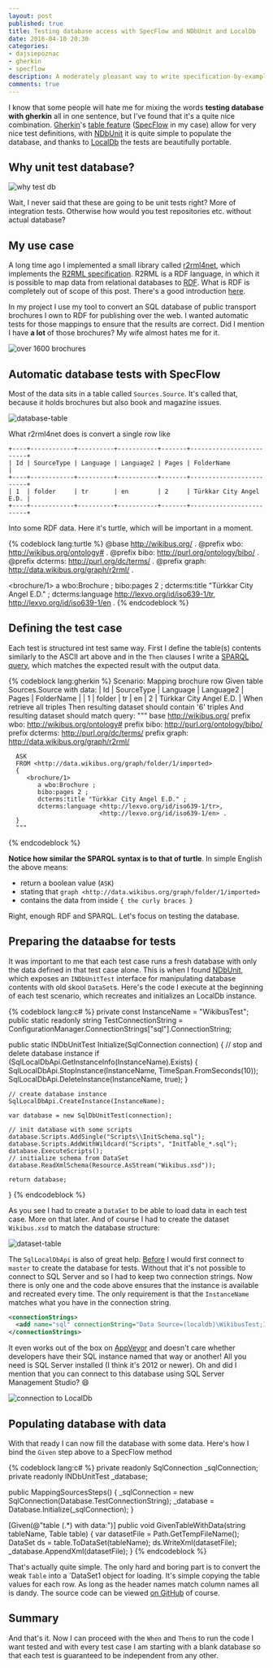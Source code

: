 ```yaml
---
layout: post
published: true
title: Testing database access with SpecFlow and NDbUnit and LocalDb
date: 2016-04-10 20:30
categories:
- dajsiepoznac
- gherkin
- specflow
description: A moderately pleasant way to write specification-by-example tests against a physical database
comments: true
---
```


I know that some people will hate me for mixing the words **testing database with gherkin** all in one sentence, but I've
found that it's a quite nice combination. [Gherkin][Gherkin]'s [table feature][gherkin-table] ([SpecFlow][SpecFlow] in my
case) allow for very nice test definitions, with [NDbUnit][NDbUnit] it is quite simple to populate the database, and
thanks to [LocalDb][LocalDb] the tests are beautifully portable.

<!--more-->

## Why unit test database?

![why test db](/uploads/2016/03/testing-db-wtf.jpg)

Wait, I never said that these are going to be unit tests right? More of integration tests. Otherwise how would you test
repositories etc. without actual database? 

## My use case

A long time ago I implemented a small library called [r2rml4net][r2rml4net], which implements the [R2RML specification][r2rml].
R2RML is a RDF language, in which it is possible to map data from relational databases to [RDF][rdf]. What is RDF is
completely out of scope of this post. There's a good introduction [here][rdf-intro].

In my project I use my tool to convert an SQL database of public transport brochures I own to RDF for publishing over
the web. I wanted automatic tests for those mappings to ensure that the results are correct. Did I mention I have **a
lot** of those brochures? My wife almost hates me for it.

![over 1600 brochures](/uploads/2016/03/over-1600.jpg)

## Automatic database tests with SpecFlow

Most of the data sits in a table called `Sources.Source`. It's called that, because it holds brochures but also book and
magazine issues.

![database-table](/uploads/2016/03/table-diagram.png)

What r2rml4net does is convert a single row like

    +----+------------+----------+-----------+-------+-------------------------+
    | Id | SourceType | Language | Language2 | Pages | FolderName              |
    +----+------------+----------+-----------+-------+-------------------------+
    | 1  | folder     | tr       | en        | 2     | Türkkar City Angel E.D. |
    +----+------------+----------+-----------+-------+-------------------------+

Into some RDF data. Here it's turtle, which will be important in a moment.

{% codeblock lang:turtle %}
@base <http://wikibus.org/> .
@prefix wbo: <http://wikibus.org/ontology#> .
@prefix bibo: <http://purl.org/ontology/bibo/> .
@prefix dcterms: <http://purl.org/dc/terms/> .
@prefix graph: <http://data.wikibus.org/graph/r2rml/> .

<brochure/1>
    a wbo:Brochure ;
    bibo:pages 2 ;
    dcterms:title "Türkkar City Angel E.D." ;
    dcterms:language <http://lexvo.org/id/iso639-1/tr>,
                     <http://lexvo.org/id/iso639-1/en> .
{% endcodeblock %}

## Defining the test case

Each test is structured int test same way. First I define the table(s) contents similarly to the ASCII art above and in
the `Then` clauses I write a [SPARQL query][sparql], which matches the expected result with the output data.

{% codeblock lang:gherkin %}
Scenario: Mapping brochure row
   Given table Sources.Source with data:
      | Id | SourceType | Language | Language2 | Pages | FolderName              |
      | 1  | folder     | tr       | en        | 2     | Türkkar City Angel E.D. |
   When retrieve all triples
   Then resulting dataset should contain '6' triples
   And resulting dataset should match query:
      """
      base <http://wikibus.org/>
      prefix wbo: <http://wikibus.org/ontology#>
      prefix bibo: <http://purl.org/ontology/bibo/>
      prefix dcterms: <http://purl.org/dc/terms/>
      prefix graph: <http://data.wikibus.org/graph/r2rml/>

      ASK
      FROM <http://data.wikibus.org/graph/folder/1/imported>
      {
         <brochure/1>
            a wbo:Brochure ;
            bibo:pages 2 ;
            dcterms:title "Türkkar City Angel E.D." ;
            dcterms:language <http://lexvo.org/id/iso639-1/tr>,
                             <http://lexvo.org/id/iso639-1/en> .
      }
      """
{% endcodeblock %}

**Notice how similar the SPARQL syntax is to that of turtle**. In simple English the above means:

* return a boolean value (`ASK`)
* stating that `graph <http://data.wikibus.org/graph/folder/1/imported>`
* contains the data from inside `{ the curly braces }`

Right, enough RDF and SPARQL. Let's focus on testing the database.

## Preparing the dataabse for tests

It was important to me that each test case runs a fresh database with only the data defined in that test case alone. This
is when I found [NDbUnit][NDbUnit], which exposes an `INDbUnitTest` interface for manipulating database contents with
old skool `DataSet`s. Here's the code I execute at the beginning of each test scenario, which recreates and initializes
an LocalDb instance.

{% codeblock lang:c# %}
private const InstanceName = "WikibusTest";
public static readonly string TestConnectionString = ConfigurationManager.ConnectionStrings["sql"].ConnectionString;

public static INDbUnitTest Initialize(SqlConnection connection)
{
    // stop and delete database instance
    if (SqlLocalDbApi.GetInstanceInfo(InstanceName).Exists)
    {
        SqlLocalDbApi.StopInstance(InstanceName, TimeSpan.FromSeconds(10));
        SqlLocalDbApi.DeleteInstance(InstanceName, true);
    }

    // create database instance
    SqlLocalDbApi.CreateInstance(InstanceName);

    var database = new SqlDbUnitTest(connection);

    // init database with some scripts
    database.Scripts.AddSingle("Scripts\\InitSchema.sql");
    database.Scripts.AddWithWildcard("Scripts", "InitTable_*.sql");
    database.ExecuteScripts();
    // initialize schema from DataSet
    database.ReadXmlSchema(Resource.AsStream("Wikibus.xsd"));

    return database;
}
{% endcodeblock %}

As you see I had to create a `DataSet` to be able to load data in each test case. More on that later. And of course I had
to create the dataset `Wikibus.xsd` to match the database structure:

![dataset-table](/uploads/2016/03/dataset.png)

The `SqlLocalDbApi` is also of great help. [Before][old-database-init] I would first connect to `master` to create the 
database for tests. Without that it's not possible to connect to SQL Server and so I had to keep two connection strings. 
Now there is only one and the code above ensures that the instance is available and recreated every time. The only 
requirement is that the `InstanceName` matches what you have in the connection string.

``` xml
<connectionStrings>
  <add name="sql" connectionString="Data Source=(localdb)\WikibusTest;Integrated Security=true;" />
</connectionStrings>
```

It even works out of the box on [AppVeyor][AppVeyor] and doesn't care whether developers have their SQL instance named
that way or another! All you need is SQL Server installed (I think it's 2012 or newer). Oh and did I mention that you can
connect to this database using SQL Server Management Studio? :smile:

![connection to LocalDb](/uploads/2016/03/localdb.png)

## Populating database with data

With that ready I can now fill the database with some data. Here's how I bind the `Given` step above to a SpecFlow method

{% codeblock lang:c# %}
private readonly SqlConnection _sqlConnection;
private readonly INDbUnitTest _database;

public MappingSourcesSteps()
{
    _sqlConnection = new SqlConnection(Database.TestConnectionString);
    _database = Database.Initialize(_sqlConnection);
}

[Given(@"table (.*) with data:")]
public void GivenTableWithData(string tableName, Table table)
{
    var datasetFile = Path.GetTempFileName();
    DataSet ds = table.ToDataSet(tableName);
    ds.WriteXml(datasetFile);
    _database.AppendXml(datasetFile);
}
{% endcodeblock %}

That's actually quite simple. The only hard and boring part is to convert the weak `Table` into a `DataSet1 object for
loading. It's simple copying the table values for each row. As long as the header names match column names all is dandy.
The source code can be viewed [on GitHub][TableExtensions] of course.

## Summary

And that's it. Now I can proceed with the `When` and `Then`s to run the code I want tested and with every test case I am
starting with a blank database so that each test is guaranteed to be independent from any other.

[Gherkin]: https://github.com/cucumber/cucumber/wiki/Gherkin
[SpecFlow]: http://www.specflow.org/
[NDbUnit]: https://github.com/NDbUnit/NDbUnit
[LocalDb]: https://msdn.microsoft.com/pl-pl/library/hh510202%28v=sql.110%29.aspx
[r2rml]: https://www.w3.org/TR/r2rml/
[gherkin-table]: https://cucumber.io/docs/reference#data-tables
[rdf]: https://en.wikipedia.org/wiki/Resource_Description_Framework
[rdf-intro]: http://www.dataversity.net/introduction-to-rdf/
[r2rml4net]: http://r2rml.net
[sparql]: https://www.w3.org/TR/sparql11-overview/
[AppVeyor]: https://www.appveyor.com
[TableExtensions]: https://github.com/wikibus/data.wikibus.org/blob/master/src/wikibus.tests/Mappings/TableExtensions.cs#L14
[old-database-init]: https://github.com/wikibus/data.wikibus.org/blob/2bf2d98226a023c0784d0ab69c4e9890607d2924/src/wikibus.tests/Mappings/Database.cs#L14